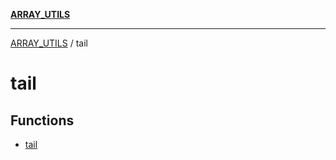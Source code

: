[**ARRAY_UTILS**](../README.md)

***

[ARRAY_UTILS](../README.md) / tail

# tail

## Functions

- [tail](functions/tail.md)
